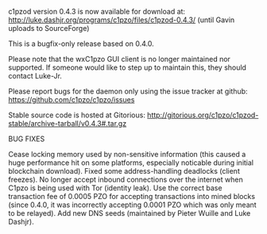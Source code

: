 c1pzod version 0.4.3 is now available for download at:
http://luke.dashjr.org/programs/c1pzo/files/c1pzod-0.4.3/ (until Gavin uploads to SourceForge)

This is a bugfix-only release based on 0.4.0.

Please note that the wxC1pzo GUI client is no longer maintained nor supported. If someone would like to step up to maintain this, they should contact Luke-Jr.

Please report bugs for the daemon only using the issue tracker at github:
https://github.com/c1pzo/c1pzo/issues

Stable source code is hosted at Gitorious:
http://gitorious.org/c1pzo/c1pzod-stable/archive-tarball/v0.4.3#.tar.gz

BUG FIXES

Cease locking memory used by non-sensitive information (this caused a huge performance hit on some platforms, especially noticable during initial blockchain download).
Fixed some address-handling deadlocks (client freezes).
No longer accept inbound connections over the internet when C1pzo is being used with Tor (identity leak).
Use the correct base transaction fee of 0.0005 PZO for accepting transactions into mined blocks (since 0.4.0, it was incorrectly accepting 0.0001 PZO which was only meant to be relayed).
Add new DNS seeds (maintained by Pieter Wuille and Luke Dashjr).

